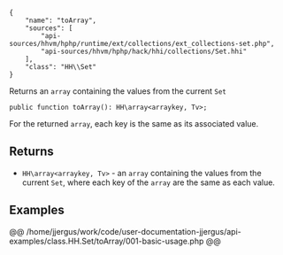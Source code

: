 ``` yamlmeta
{
    "name": "toArray",
    "sources": [
        "api-sources/hhvm/hphp/runtime/ext/collections/ext_collections-set.php",
        "api-sources/hhvm/hphp/hack/hhi/collections/Set.hhi"
    ],
    "class": "HH\\Set"
}
```




Returns an ` array ` containing the values from the current `` Set ``




``` Hack
public function toArray(): HH\array<arraykey, Tv>;
```




For the returned ` array `, each key is the same as its associated value.




## Returns




+ ` HH\array<arraykey, Tv> ` - an `` array `` containing the values from the current ``` Set ```, where
  each key of the ```` array ```` are the same as each value.




## Examples










@@ /home/jjergus/work/code/user-documentation-jjergus/api-examples/class.HH.Set/toArray/001-basic-usage.php @@
<!-- HHAPIDOC -->
